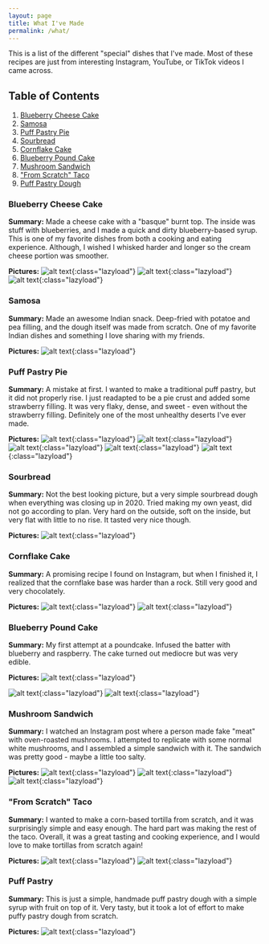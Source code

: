 ```yaml
---
layout: page
title: What I've Made
permalink: /what/
---
```


This is a list of the different "special" dishes that I've made. Most of these recipes are just from interesting Instagram, YouTube, or TikTok videos I came across.

## Table of Contents

1. [Blueberry Cheese Cake](#blueberry-cheese-cake)
2. [Samosa](#samosa)
3. [Puff Pastry Pie](#puff-pastry-pie)
4. [Sourbread](#sourbread)
5. [Cornflake Cake](#cornflake-cake)
6. [Blueberry Pound Cake](#blueberry-cheese-cake)
7. [Mushroom Sandwich](#mushroom-sandwich)
8. ["From Scratch" Taco](#from-scratch-taco)
9. [Puff Pastry Dough](#puff-pastry)

### Blueberry Cheese Cake
**Summary:** Made a cheese cake with a "basque" burnt top. The inside was stuff with blueberries, and I made a quick and dirty blueberry-based syrup. This is one of my favorite dishes from both a cooking and eating experience. Although, I wished I whisked harder and longer so the cream cheese portion was smoother.

**Pictures:**
![alt text](../images/blueberry_chees_cake_5.jpg "title text"){:class="lazyload"}
![alt text](../images/blueberry_chees_cake_3.jpg "title text"){:class="lazyload"}
![alt text](../images/blueberry_chees_cake_1.jpg "title text"){:class="lazyload"}

### Samosa
**Summary:** Made an awesome Indian snack. Deep-fried with potatoe and pea filling, and the dough itself was made from scratch. One of my favorite Indian dishes and something I love sharing with my friends.

**Pictures:**
![alt text](../images/samosa.jpg "title text"){:class="lazyload"}

### Puff Pastry Pie
**Summary:** A mistake at first. I wanted to make a traditional puff pastry, but it did not properly rise. I just readapted to be a pie crust and added some strawberry filling. It was very flaky, dense, and sweet - even without the strawberry filling. Definitely one of the most unhealthy deserts I've ever made.

**Pictures:**
![alt text](../images/puff_pastry_pie.jpg "title text"){:class="lazyload"}
![alt text](../images/puff_pastry_pie_2.jpg "title text"){:class="lazyload"}
![alt text](../images/puff_pastry_pie_3.jpg "title text"){:class="lazyload"}
![alt text](../images/puff_pastry_pie_4.jpg "title text"){:class="lazyload"}
![alt text](../images/puff_pastry_pie_5.jpg "title text"){:class="lazyload"}
<!-- ![alt text](../images/puff_pastry_pie_6.jpg "title text"){:class="lazyload"} -->

### Sourbread
**Summary:** Not the best looking picture, but a very simple sourbread dough when everything was closing up in 2020. Tried making my own yeast, did not go according to plan. Very hard on the outside, soft on the inside, but very flat with little to no rise. It tasted very nice though.

**Pictures:**
![alt text](../images/sourbread_1.jpg "title text"){:class="lazyload"}

### Cornflake Cake
**Summary:** A promising recipe I found on Instagram, but when I finished it, I realized that the cornflake base was harder than a rock. Still very good and very chocolately.

**Pictures:**
![alt text](../images/cornflake_1.jpg "title text"){:class="lazyload"}
![alt text](../images/cornflake2.jpg "title text"){:class="lazyload"}

### Blueberry Pound Cake
**Summary:** My first attempt at a poundcake. Infused the batter with blueberry and raspberry. The cake turned out mediocre but was very edible.

**Pictures:**
![alt text](../images/blueberry_pound_cake.jpg "title text"){:class="lazyload"}
<!-- ![alt text](../images/blueberry_pound_cake_2.jpg "title text"){:class="lazyload"} -->
![alt text](../images/blueberry_pound_cake_3.jpg "title text"){:class="lazyload"}
![alt text](../images/blueberry_pound_cake_4.jpg "title text"){:class="lazyload"}

### Mushroom Sandwich
**Summary:** I watched an Instagram post where a person made fake "meat" with oven-roasted mushrooms. I attempted to replicate with some normal white mushrooms, and I assembled a simple sandwich with it. The sandwich was pretty good - maybe a little too salty.

**Pictures:**
![alt text](../images/mushroom_sandwich.jpg "title text"){:class="lazyload"}
![alt text](../images/mushroom_sandwich_2.jpg "title text"){:class="lazyload"}
![alt text](../images/mushroom_sandwich_3.jpg "title text"){:class="lazyload"}

### "From Scratch" Taco
**Summary:** I wanted to make a corn-based tortilla from scratch, and it was surprisingly simple and easy enough. The hard part was making the rest of the taco. Overall, it was a great tasting and cooking experience, and I would love to make tortillas from scratch again! 

**Pictures:**
![alt text](../images/from_scratch_taco.jpg "title text"){:class="lazyload"}
![alt text](../images/from_scratch_taco_2.jpg "title text"){:class="lazyload"}

### Puff Pastry
**Summary:** This is just a simple, handmade puff pastry dough with a simple syrup with fruit on top of it. Very tasty, but it took a lot of effort to make puffy pastry dough from scratch.

**Pictures:**
![alt text](../images/puff_pastry.jpg "title text"){:class="lazyload"}

<script src="https://cdn.jsdelivr.net/npm/lazysizes@5.3.2/lazysizes.min.js" async=""></script>